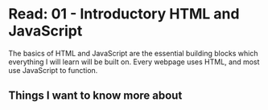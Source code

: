 # Read: 01 - Introductory HTML and JavaScript
The basics of HTML and JavaScript are the essential building blocks which everything I will learn will be built on. Every webpage uses HTML, and most use JavaScript to function.
## Things I want to know more about
